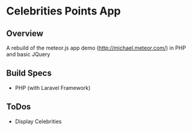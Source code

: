# Celebrities Points App

## Overview

A rebuild of the meteor.js app demo (http://michael.meteor.com/) in PHP and basic JQuery

## Build Specs
- PHP (with Laravel Framework)

## ToDos

- Display Celebrities